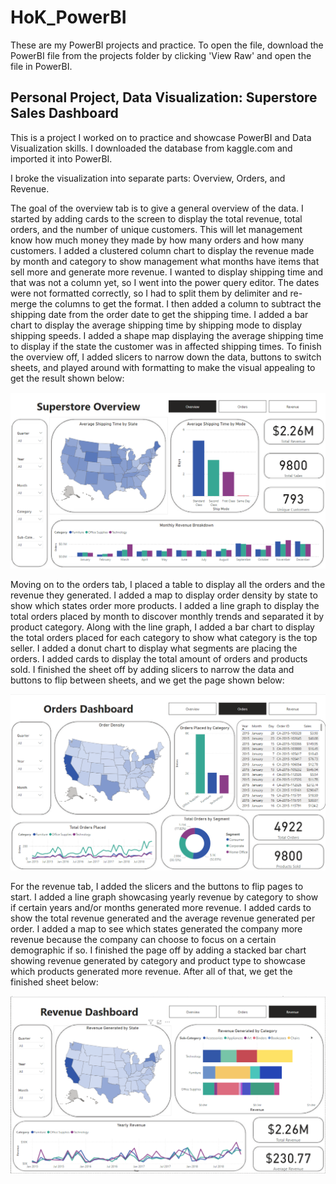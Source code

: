 # HoK_PowerBI

These are my PowerBI projects and practice. To open the file, download the PowerBI file from the projects folder by clicking 'View Raw' and open the file in PowerBI. 

## Personal Project, Data Visualization: Superstore Sales Dashboard

This is a project I worked on to practice and showcase PowerBI and Data Visualization skills. I downloaded the database from kaggle.com and imported it into PowerBI. 

I broke the visualization into separate parts: Overview, Orders, and Revenue.  

The goal of the overview tab is to give a general overview of the data. I started by adding cards to the screen to display the total revenue, total orders, and the number of unique customers. This will let management know how much money they made by how many orders and how many customers. I added a clustered column chart to display the revenue made by month and category to show management what months have items that sell more and generate more revenue. I wanted to display shipping time and that was not a column yet, so I went into the power query editor. The dates were not formatted correctly, so I had to split them by delimiter and re-merge the columns to get the format. I then added a column to subtract the shipping date from the order date to get the shipping time. I added a bar chart to display the average shipping time by shipping mode to display shipping speeds. I added a shape map displaying the average shipping time to display if the state the customer was in affected shipping times. To finish the overview off, I added slicers to narrow down the data, buttons to switch sheets, and played around with formatting to make the visual appealing to get the result shown below:

![Overview Sheet](Photos/Overview.png)

Moving on to the orders tab, I placed a table to display all the orders and the revenue they generated. I added a map to display order density by state to show which states order more products. I added a line graph to display the total orders placed by month to discover monthly trends and separated it by product category. Along with the line graph, I added a bar chart to display the total orders placed for each category to show what category is the top seller. I added a donut chart to display what segments are placing the orders. I added cards to display the total amount of orders and products sold. I finished the sheet off by adding slicers to narrow the data and buttons to flip between sheets, and we get the page shown below:

![Overview Sheet](Photos/Orders.png)

For the revenue tab, I added the slicers and the buttons to flip pages to start. I added a line graph showcasing yearly revenue by category to show if certain years and/or months generated more revenue. I added cards to show the total revenue generated and the average revenue generated per order. I added a map to see which states generated the company more revenue because the company can choose to focus on a certain demographic if so. I finished the page off by adding a stacked bar chart showing revenue generated by category and product type to showcase which products generated more revenue. After all of that, we get the finished sheet below:

![Overview Sheet](Photos/Revenue.png)

